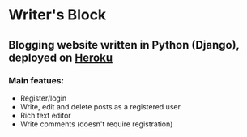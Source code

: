 # Writer's Block

## Blogging website written in Python (Django),<br>deployed on [Heroku](https://calm-lowlands-47344.herokuapp.com/)

### Main featues:

- Register/login
- Write, edit and delete posts as a registered user
- Rich text editor
- Write comments (doesn't require registration)